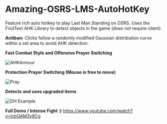 # Amazing-OSRS-LMS-AutoHotKey

Feature rich auto hotkey to play Last Man Standing on OSRS. Uses the FindText AHK Library to detect objects in the game (does not require client). 

**Antiban:** Clicks follow a randomly modified Gaussian distribution curve within a set area to avoid AHK detection. 

**Fast Combat Style and Offensive Prayer Switching**

![AHKArmour](https://github.com/Tong1233/Amazing-OSRS-LMS-AutoHotKey/assets/74699244/289b1f43-0cbb-4b38-b06a-a8ce958d62d0)

**Protection Prayer Switching (Mouse is free to move)**

![Pray](https://github.com/Tong1233/Amazing-OSRS-LMS-AutoHotKey/assets/74699244/cf3062b0-d7c4-4ad5-b0f9-dc96bcf19060)

**Detects and uses upgraded items**

![DH Example](https://github.com/Tong1233/Amazing-OSRS-LMS-AutoHotKey/assets/74699244/efc2c8b8-0070-42ec-92de-d403e40b1686)

**Full Demo / Intense Fight :)**
https://www.youtube.com/watch?v=IcbQAM3y8Cg
